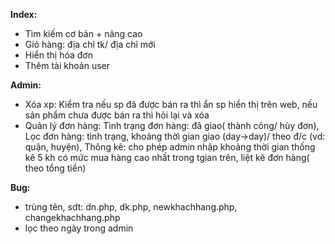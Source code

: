 **Index:** 
- Tìm kiếm cơ bản + nâng cao
- Giỏ hàng: địa chỉ tk/ địa chỉ mới
- Hiển thị hóa đơn
- Thêm tài khoản user

**Admin:**
- Xóa xp: Kiểm tra nếu sp đã được bán ra thì ẩn sp hiển thị trên web, nếu sản phẩm chưa được bán ra thì hỏi lại và xóa
- Quản lý đơn hàng:
Tình trạng đơn hàng: đã giao( thành công/ hủy đơn),
Lọc đơn hàng: tình trạng, khoảng thời gian giao (day->day)/ theo đ/c (vd: quận, huyện),
Thông kê: cho phép admin nhập khoảng thời gian thống kê 5 kh có mức mua hàng cao nhất trong tgian trên, liệt kê đơn hàng( theo tổng tiền)
  
**Bug:**
- trùng tên, sdt: dn.php, dk.php, newkhachhang.php, changekhachhang.php
- lọc theo ngày trong admin

